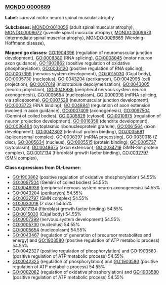 
### [MONDO:0000689](http://purl.obolibrary.org/obo/MONDO_0000689)
**Label:** survival motor neuron spinal muscular atrophy

**Subclasses:** [MONDO:0010056](http://purl.obolibrary.org/obo/MONDO_0010056) (adult spinal muscular atrophy), [MONDO:0009672](http://purl.obolibrary.org/obo/MONDO_0009672) (juvenile spinal muscular atrophy), [MONDO:0009673](http://purl.obolibrary.org/obo/MONDO_0009673) (intermediate spinal muscular atrophy), [MONDO:0009669](http://purl.obolibrary.org/obo/MONDO_0009669) (Werdnig-Hoffmann disease), 

**Mapped go classes:** [GO:1904396](http://purl.obolibrary.org/obo/GO_1904396) (regulation of neuromuscular junction development), [GO:0008380](http://purl.obolibrary.org/obo/GO_0008380) (RNA splicing), [GO:0008045](http://purl.obolibrary.org/obo/GO_0008045) (motor neuron axon guidance), [GO:1903862](http://purl.obolibrary.org/obo/GO_1903862) (positive regulation of oxidative phosphorylation), [GO:0033120](http://purl.obolibrary.org/obo/GO_0033120) (positive regulation of RNA splicing), [GO:0007399](http://purl.obolibrary.org/obo/GO_0007399) (nervous system development), [GO:0015030](http://purl.obolibrary.org/obo/GO_0015030) (Cajal body), [GO:0005730](http://purl.obolibrary.org/obo/GO_0005730) (nucleolus), [GO:0043204](http://purl.obolibrary.org/obo/GO_0043204) (perikaryon), [GO:0042995](http://purl.obolibrary.org/obo/GO_0042995) (cell projection), [GO:0007019](http://purl.obolibrary.org/obo/GO_0007019) (microtubule depolymerization), [GO:0043005](http://purl.obolibrary.org/obo/GO_0043005) (neuron projection), [GO:0048936](http://purl.obolibrary.org/obo/GO_0048936) (peripheral nervous system neuron axonogenesis), [GO:0005654](http://purl.obolibrary.org/obo/GO_0005654) (nucleoplasm), [GO:0000398](http://purl.obolibrary.org/obo/GO_0000398) (mRNA splicing, via spliceosome), [GO:0007528](http://purl.obolibrary.org/obo/GO_0007528) (neuromuscular junction development), [GO:0003723](http://purl.obolibrary.org/obo/GO_0003723) (RNA binding), [GO:0048841](http://purl.obolibrary.org/obo/GO_0048841) (regulation of axon extension involved in axon guidance), [GO:0007409](http://purl.obolibrary.org/obo/GO_0007409) (axonogenesis), [GO:0097504](http://purl.obolibrary.org/obo/GO_0097504) (Gemini of coiled bodies), [GO:0005829](http://purl.obolibrary.org/obo/GO_0005829) (cytosol), [GO:0010975](http://purl.obolibrary.org/obo/GO_0010975) (regulation of neuron projection development), [GO:0016358](http://purl.obolibrary.org/obo/GO_0016358) (dendrite development), [GO:0036464](http://purl.obolibrary.org/obo/GO_0036464) (cytoplasmic ribonucleoprotein granule), [GO:0061564](http://purl.obolibrary.org/obo/GO_0061564) (axon development), [GO:0042802](http://purl.obolibrary.org/obo/GO_0042802) (identical protein binding), [GO:0005681](http://purl.obolibrary.org/obo/GO_0005681) (spliceosomal complex), [GO:0006397](http://purl.obolibrary.org/obo/GO_0006397) (mRNA processing), [GO:0030018](http://purl.obolibrary.org/obo/GO_0030018) (Z disc), [GO:0005634](http://purl.obolibrary.org/obo/GO_0005634) (nucleus), [GO:0005515](http://purl.obolibrary.org/obo/GO_0005515) (protein binding), [GO:0005737](http://purl.obolibrary.org/obo/GO_0005737) (cytoplasm), [GO:0048675](http://purl.obolibrary.org/obo/GO_0048675) (axon extension), [GO:0034719](http://purl.obolibrary.org/obo/GO_0034719) (SMN-Sm protein complex), [GO:0017134](http://purl.obolibrary.org/obo/GO_0017134) (fibroblast growth factor binding), [GO:0032797](http://purl.obolibrary.org/obo/GO_0032797) (SMN complex), 

**Class expressions from DL-Learner:**

- [GO:1903862](http://purl.obolibrary.org/obo/GO_1903862) (positive regulation of oxidative phosphorylation) 54.55%
- [GO:0097504](http://purl.obolibrary.org/obo/GO_0097504) (Gemini of coiled bodies) 54.55%
- [GO:0048936](http://purl.obolibrary.org/obo/GO_0048936) (peripheral nervous system neuron axonogenesis) 54.55%
- [GO:0043204](http://purl.obolibrary.org/obo/GO_0043204) (perikaryon) 54.55%
- [GO:0032797](http://purl.obolibrary.org/obo/GO_0032797) (SMN complex) 54.55%
- [GO:0030018](http://purl.obolibrary.org/obo/GO_0030018) (Z disc) 54.55%
- [GO:0017134](http://purl.obolibrary.org/obo/GO_0017134) (fibroblast growth factor binding) 54.55%
- [GO:0015030](http://purl.obolibrary.org/obo/GO_0015030) (Cajal body) 54.55%
- [GO:0007399](http://purl.obolibrary.org/obo/GO_0007399) (nervous system development) 54.55%
- [GO:0005730](http://purl.obolibrary.org/obo/GO_0005730) (nucleolus) 54.55%
- [GO:0005654](http://purl.obolibrary.org/obo/GO_0005654) (nucleoplasm) 54.55%
- [GO:0043467](http://purl.obolibrary.org/obo/GO_0043467) (regulation of generation of precursor metabolites and energy) and [GO:1903580](http://purl.obolibrary.org/obo/GO_1903580) (positive regulation of ATP metabolic process) 54.55%
- [GO:0042327](http://purl.obolibrary.org/obo/GO_0042327) (positive regulation of phosphorylation) and [GO:1903580](http://purl.obolibrary.org/obo/GO_1903580) (positive regulation of ATP metabolic process) 54.55%
- [GO:0042325](http://purl.obolibrary.org/obo/GO_0042325) (regulation of phosphorylation) and [GO:1903580](http://purl.obolibrary.org/obo/GO_1903580) (positive regulation of ATP metabolic process) 54.55%
- [GO:0002082](http://purl.obolibrary.org/obo/GO_0002082) (regulation of oxidative phosphorylation) and [GO:1903580](http://purl.obolibrary.org/obo/GO_1903580) (positive regulation of ATP metabolic process) 54.55%


